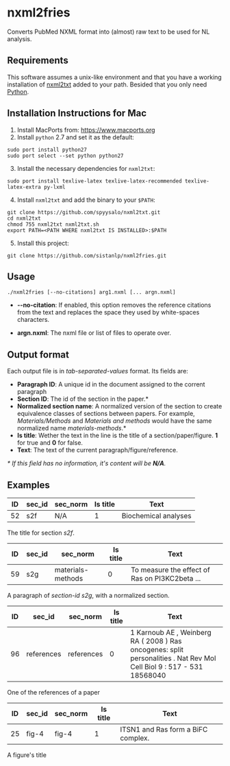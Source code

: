 # nxml2fries

 Converts PubMed NXML format into (almost) raw text to be used for NL analysis.

## Requirements

 This software assumes a unix-like environment and that you have a working installation of [nxml2txt](https://github.com/spyysalo/nxml2txt) added to your path. Besided that you only need [Python](https://www.python.org).
 
## Installation Instructions for Mac

1. Install MacPorts from: https://www.macports.org 
2. Install `python` 2.7 and set it as the default:

 ```Shell
 sudo port install python27
 sudo port select --set python python27
 ```

3. Install the necessary dependencies for `nxml2txt`:

 ```Shell
 sudo port install texlive-latex texlive-latex-recommended texlive-latex-extra py-lxml
 ```

4. Install `nxml2txt` and add the binary to your `$PATH`:

 ```Shell
 git clone https://github.com/spyysalo/nxml2txt.git
 cd nxml2txt
 chmod 755 nxml2txt nxml2txt.sh
 export PATH=<PATH WHERE nxml2txt IS INSTALLED>:$PATH
 ```

5. Install this project:

 ```Shell
 git clone https://github.com/sistanlp/nxml2fries.git
 ```

## Usage

 ```Shell
 ./nxml2fries [--no-citations] arg1.nxml [... argn.nxml]
 ```

* **--no-citation**: If enabled, this option removes the reference citations from the text and replaces the space they used by white-spaces characters.

* __argn.nxml__: The nxml file or list of files to operate over.

## Output format

Each output file is in _tab-separated-values_ format. Its fields are:

* **Paragraph ID**: A unique id in the document assigned to the corrent paragraph
* **Section ID**: The id of the section in the paper.*
* **Normalized section name**: A normalized version of the section to create equivalence classes of sections between papers. For example, _Materials/Methods_ and _Materials and methods_ would have the same normalized name _materials-methods_.*
* **Is title**: Wether the text in the line is the title of a section/paper/figure. __1__ for true and __0__ for false.
* **Text**: The text of the current paragraph/figure/reference.

_* If this field has no information, it's content will be **N/A**._

## Examples

| ID | sec_id | sec_norm | Is title | Text |
| --- | --- | --- | --- | --- |
| 52 | s2f | N/A | 1 | Biochemical analyses |

The title for section _s2f_.


| ID | sec_id | sec_norm | Is title | Text |
| --- | --- | --- | --- | --- |
59 | s2g | materials-methods | 0 | To measure the effect of Ras on PI3KC2beta ... |

A paragraph of _section-id s2g_, with a normalized section.

| ID | sec_id | sec_norm | Is title | Text |
| --- | --- | --- | --- | --- |
96 | references | references | 0 | 1 Karnoub AE , Weinberg RA ( 2008 )  Ras oncogenes: split personalities . Nat Rev Mol Cell Biol 9 : 517 - 531 18568040 |

One of the references of a paper

| ID | sec_id | sec_norm | Is title | Text |
| --- | --- | --- | --- | --- |
| 25 | fig-4 | fig-4 | 1 | ITSN1 and Ras form a BiFC complex. |

A figure's title
